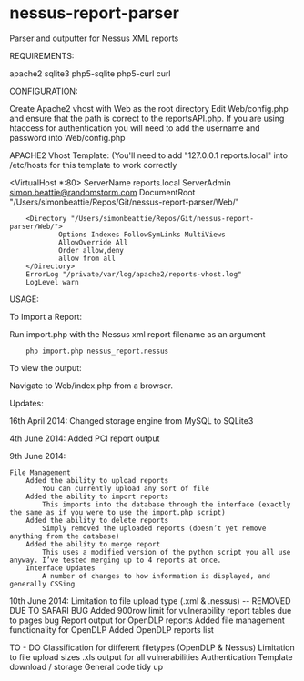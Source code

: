 nessus-report-parser
====================

Parser and outputter for Nessus XML reports

REQUIREMENTS:

apache2
sqlite3
php5-sqlite
php5-curl
curl


CONFIGURATION:

Create Apache2 vhost with Web as the root directory
Edit Web/config.php and ensure that the path is correct to the reportsAPI.php.
If you are using htaccess for authentication you will need to add the username and password into Web/config.php

APACHE2 Vhost Template: (You'll need to add "127.0.0.1  reports.local" into /etc/hosts for this template to work correctly

<VirtualHost *:80>
        ServerName reports.local
        ServerAdmin simon.beattie@randomstorm.com
        DocumentRoot "/Users/simonbeattie/Repos/Git/nessus-report-parser/Web/"

        <Directory "/Users/simonbeattie/Repos/Git/nessus-report-parser/Web/">
                Options Indexes FollowSymLinks MultiViews
                AllowOverride All
                Order allow,deny
                allow from all
        </Directory>
        ErrorLog "/private/var/log/apache2/reports-vhost.log"
        LogLevel warn
</VirtualHost>


USAGE:

To Import a Report:

Run import.php with the Nessus xml report filename as an argument

        php import.php nessus_report.nessus

To view the output:

Navigate to Web/index.php from a browser.

Updates:

16th April 2014:
    Changed storage engine from MySQL to SQLite3

4th June 2014:
    Added PCI report output

9th June 2014:

    File Management
        Added the ability to upload reports
            You can currently upload any sort of file
        Added the ability to import reports
            This imports into the database through the interface (exactly the same as if you were to use the import.php script)
        Added the ability to delete reports
            Simply removed the uploaded reports (doesn’t yet remove anything from the database)
        Added the ability to merge report
            This uses a modified version of the python script you all use anyway. I’ve tested merging up to 4 reports at once.
        Interface Updates
            A number of changes to how information is displayed, and generally CSSing

10th June 2014:
    Limitation to file upload type (.xml & .nessus) -- REMOVED DUE TO SAFARI BUG
    Added 900row limit for vulnerability report tables due to pages bug
    Report output for OpenDLP reports
    Added file management functionality for OpenDLP
    Added OpenDLP reports list

TO - DO
    Classification for different filetypes (OpenDLP & Nessus)
    Limitation to file upload sizes
    .xls output for all vulnerabilities
    Authentication
    Template download / storage
    General code tidy up
